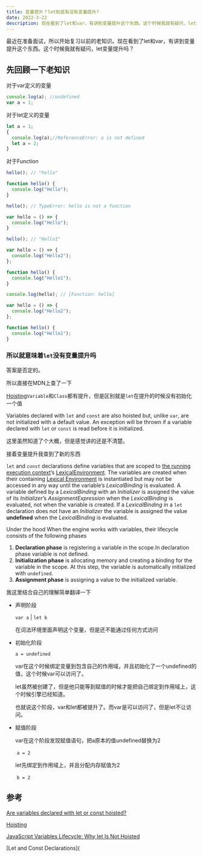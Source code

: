 ```yaml
---
title: 变量提升？let到底有没有变量提升?
date: 2022-3-22
description: 现在看到了let和var，有讲到变量提升这个东西。这个时候我就有疑问，let变量提升吗？
---
```


最近在准备面试，所以开始复习以前的老知识。现在看到了let和var，有讲到变量提升这个东西。这个时候我就有疑问，let变量提升吗？

## 先回顾一下老知识

对于var定义的变量

```javascript
console.log(a); //undefined
var a = 1;
```

对于let定义的变量

```javascript
let a = 1;
{
  console.log(a);//ReferenceError: a is not defined
  let a = 2;
}
```

<!--truncate-->
对于Function

```javascript
hello(); // "hello"

function hello() {
  console.log("Hello");
}
```

```javascript
hello(); // TypeError: hello is not a function

var hello = () => {
  console.log("Hello");
}

```

```javascript
hello(); // "Hello1"

var hello = () => {
  console.log("Hello2");
};

function hello() {
  console.log("Hello1");
}

```

```javascript
console.log(hello); // [Function: hello]

var hello = () => {
  console.log("Hello2");
};

function hello() {
  console.log("Hello1");
}
```



### 所以就意味着`let`没有变量提升吗

答案是否定的。

所以直接在MDN上查了一下

[Hoisting](https://developer.mozilla.org/en-US/docs/Glossary/Hoisting)`Variable`和`Class`都有提升，但是区别就是`let`在提升的时候没有初始化一个值

Variables declared with `let` and `const` are also hoisted but, unlike `var`, are not initialized with a default value. An exception will be thrown if a variable declared with `let` or `const` is read before it is initialized.

这里虽然知道了个大概，但是感觉讲的还是不清楚。

接着变量提升我查到了新的东西

`let` and `const` declarations define variables that are scoped to [the running execution context](https://262.ecma-international.org/6.0/#sec-execution-contexts)’s [LexicalEnvironment](https://262.ecma-international.org/6.0/#sec-execution-contexts). The variables are created when their containing [Lexical Environment](https://262.ecma-international.org/6.0/#sec-lexical-environments) is instantiated but may not be accessed in any way until the variable’s *LexicalBinding* is evaluated. A variable defined by a *LexicalBinding* with an *Initializer* is assigned the value of its *Initializer*’s *AssignmentExpression* when the *LexicalBinding* is evaluated, not when the variable is created. If a *LexicalBinding* in a `let` declaration does not have an *Initializer* the variable is assigned the value **undefined** when the *LexicalBinding* is evaluated.

Under the hood When the engine works with variables, their lifecycle consists of the following phases

1.  **Declaration phase** is registering a variable in the scope.In declaration phase variable is not defined.
1.  **Initialization phase** is allocating memory and creating a binding for the variable in the scope. At this step, the variable is automatically initialized with `undefined`.
1.  **Assignment phase** is assigning a value to the initialized variable.

我这里结合自己的理解简单翻译一下

- 声明阶段

  `var a`  | `let b`

  在词法环境里面声明这个变量，但是还不能通过任何方式访问

- 初始化阶段

  `a = undefined`

  var在这个时候绑定变量到包含自己的作用域，并且初始化了一个undefined的值，这个时候var可以访问了。

  let虽然被创建了，但是他只能等到赋值的时候才能把自己绑定到作用域上，这个时候引擎已经知道。

  也就说这个阶段，var和let都被提升了。而var是可以访问了，但是let不让访问。

- 赋值阶段

  var在这个阶段发现赋值语句，把a原本的值undefined替换为2

  ​	`a = 2`

  let先绑定到作用域上，并且分配内存赋值为2

  ​	`b = 2`



## 参考

[Are variables declared with let or const hoisted?](https://stackoverflow.com/questions/31219420/are-variables-declared-with-let-or-const-hoisted)

[Hoisting](https://developer.mozilla.org/en-US/docs/Glossary/Hoisting)

[JavaScript Variables Lifecycle: Why let Is Not Hoisted](https://dmitripavlutin.com/variables-lifecycle-and-why-let-is-not-hoisted/#:~:text=When%20the%20engine%20works%20with,the%20variable%20in%20the%20scope.&text=Assignment%20phase%20is%20assigning%20a%20value%20to%20the%20initialized%20variable.)

[Let and Const Declarations](